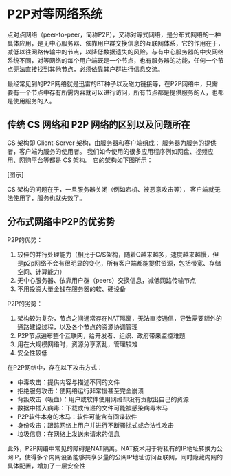 # P2P对等网络系统

点对点网络（peer-to-peer，简称P2P），又称对等式网络，是分布式网络的一种具体应用，是无中心服务器、依靠用户群交换信息的互联网体系，它的作用在于，减低以往网路传输中的节点，以降低数据遗失的风险。与有中心服务器的中央网络系统不同，对等网络的每个用户端既是一个节点，也有服务器的功能，任何一个节点无法直接找到其他节点，必须依靠其户群进行信息交流。

最经常见到的P2P网络就是迅雷的BT种子以及磁力链接等，在P2P网络中，只需要有一个节点中存有所需内容就可以进行访问，所有节点都是提供服务的人，也都是使用服务的人。

## 传统 CS 网络和 P2P 网络的区别以及问题所在

CS 架构即 Client-Server 架构，由服务器和客户端组成：
服务器为服务的提供者，客户端为服务的使用者。
我们如今使用的很多应用程序例如网盘、视频应用、网购平台等都是 CS 架构。
它的架构如下图所示：

[图示]

CS 架构的问题在于，一旦服务器关闭（例如宕机、被恶意攻击等），
客户端就无法使用了，服务也就失效了。

## 分布式网络中P2P的优劣势

P2P的优势：

1. 较佳的并行处理能力（相比于C/S架构，随着C越来越多，速度越来越慢，但是p2p网络不会有很明显的变化，所有客户端都能提供资源，包括带宽、存储空间、计算能力）
2. 无中心服务器、依靠用户群（peers）交换信息，减低网路传输节点
3. 不用投资大量金钱在服务器的软、硬设备

P2P的劣势：

1. 架构较为复杂，节点之间通常存在NAT隔离，无法直接通信，导致需要额外的通路建设过程，以及各个节点的资源协调管理
2. P2P节点遍布整个互联网，给开发者、组织、政府带来监控难题
3. 用在大规模网络时，资源分享紊乱，管理较难
4. 安全性较低

在P2P网络中，存在以下攻击方式：
- 中毒攻击：提供内容与描述不同的文件
- 拒绝服务攻击：使网络运行非常慢甚至完全崩溃
- 背叛攻击（吸血）：用户或软件使用网络却没有贡献出自己的资源
- 数据中插入病毒：下载或传递的文件可能被感染病毒木马
- P2P软件本身的木马：软件可能含有间谍软件
- 身份攻击：跟踪网络上用户并进行不断骚扰式或合法性攻击
- 垃圾信息：在网络上发送未请求的信息

此外，P2P网络中常见的障碍是NAT隔离。NAT技术用于将私有的IP地址转换为公网IP，使得多个内网设备能够共享少量的公网IP地址访问互联网，同时隐藏内网的具体配置，增加了一层安全性
